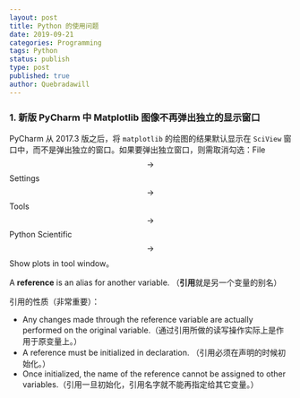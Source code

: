 ```yaml
---
layout: post
title: Python 的使用问题
date: 2019-09-21
categories: Programming
tags: Python
status: publish
type: post
published: true
author: Quebradawill
---
```


### 1. 新版 PyCharm 中 Matplotlib 图像不再弹出独立的显示窗口

PyCharm 从 2017.3 版之后，将 `matplotlib` 的绘图的结果默认显示在 `SciView` 窗口中，而不是弹出独立的窗口。如果要弹出独立窗口，则需取消勾选：File $$\to$$ Settings $$\to$$ Tools $$\to$$ Python Scientific $$\to$$ Show plots in tool window。

A **reference** is an alias for another variable. （**引用**就是另一个变量的别名）

引用的性质（非常重要）：

- Any changes made through the reference variable are actually performed on the original variable.（通过引用所做的读写操作实际上是作用于原变量上。）
- A reference must be initialized in declaration. （引用必须在声明的时候初始化。）
- Once initialized, the name of the reference cannot be assigned to other variables.（引用一旦初始化，引用名字就不能再指定给其它变量。）